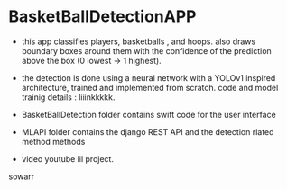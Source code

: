 # BasketBallDetectionAPP

- this app classifies players, basketballs , and hoops. also draws boundary boxes around them with the confidence of the prediction above the box (0 lowest -> 1 highest).
- the detection is done using a neural network with a YOLOv1 inspired architecture, trained and implemented   from scratch. code and model trainig details : liiinkkkkk.

- BasketBallDetection folder contains swift code for the user interface

- MLAPI folder contains the django REST API and the detection rlated method methods

- video youtube lil project.

sowarr
